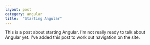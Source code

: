 ```yaml
---
layout: post
category: angular
title:  "Starting Angular"
---
```


This is a post about starting Angular. I'm not really ready to talk about Angular yet. I've added this post to work out navigation on the site.